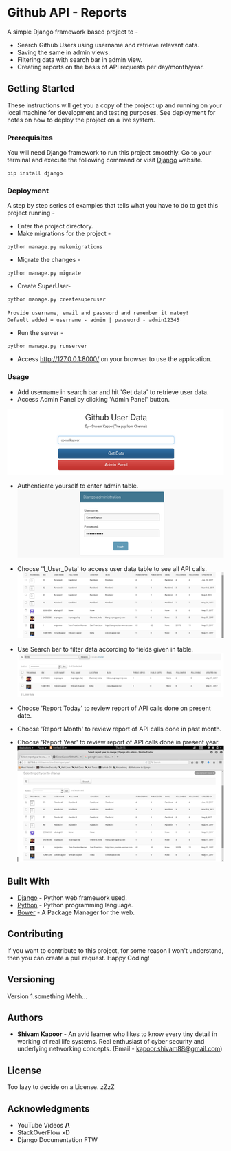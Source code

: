 # Github API - Reports

A simple Django framework based project to -

* Search Github Users using username and retrieve relevant data.
* Saving the same in admin views.
* Filtering data with search bar in admin view.
* Creating reports on the basis of API requests per day/month/year.

## Getting Started

These instructions will get you a copy of the project up and running on your local machine for development and testing purposes. See deployment for notes on how to deploy the project on a live system.

### Prerequisites

You will need Django framework to run this project smoothly. Go to your terminal and execute the following command or visit [Django](https://www.djangoproject.com/) website.

```
pip install django
```

### Deployment

A step by step series of examples that tells what you have to do to get this project running -

* Enter the project directory.
* Make migrations for the project -

```
python manage.py makemigrations
```

* Migrate the changes -

```
python manage.py migrate
```

* Create SuperUser-

```
python manage.py createsuperuser

Provide username, email and password and remember it matey!
Default added = username - admin | password - admin12345
```

* Run the server -

```
python manage.py runserver
```

* Access http://127.0.0.1:8000/ on your browser to use the application.

### Usage

* Add username in search bar and hit 'Get data' to retrieve user data.<br />
* Access Admin Panel by clicking 'Admin Panel' button.<br />

![Screenshot](/Screenshots/Welcome_Page.png)

* Authenticate yourself to enter admin table.<br />
![Screenshot](/Screenshots/Authentication.png)

* Choose '1_User_Data' to access user data table to see all API calls.<br />
![Screenshot](/Screenshots/User_Data.png)

* Use Search bar to filter data according to fields given in table.<br />
![Screenshot](/Screenshots/Search_Filter.png)

* Choose 'Report Today' to review report of API calls done on present date.<br />
* Choose 'Report Month' to review report of API calls done in past month.<br />
* Choose 'Report Year' to review report of API calls done in present year.<br />
![Screenshot](/Screenshots/User_Data_Year.png)

## Built With

* [Django](https://www.djangoproject.com/) - Python web framework used.
* [Python](https://www.python.org/) - Python programming language.
* [Bower](https://bower.io/) - A Package Manager for the web.

## Contributing

If you want to contribute to this project, for some reason I won't understand, then you can create a pull request. Happy Coding!

## Versioning

Version 1.something Mehh...

## Authors

* **Shivam Kapoor** - An avid learner who likes to know every tiny detail in working of real life systems. Real enthusiast of cyber security and underlying networking concepts. (Email - kapoor.shivam88@gmail.com)

## License

Too lazy to decide on a License. zZzZ

## Acknowledgments

* YouTube Videos __/\\__
* StackOverFlow xD
* Django Documentation FTW
